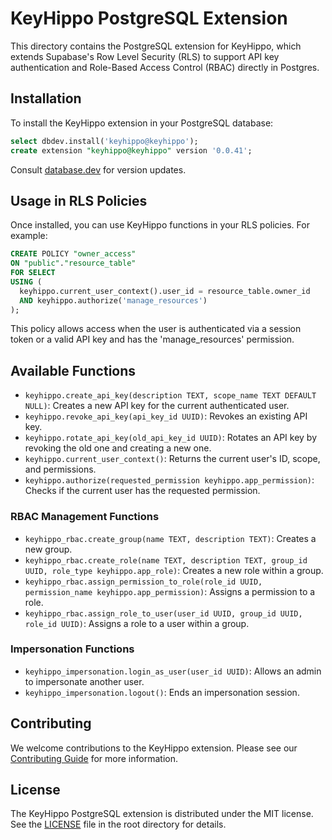 # KeyHippo PostgreSQL Extension

This directory contains the PostgreSQL extension for KeyHippo, which extends Supabase's Row Level Security (RLS) to support API key authentication and Role-Based Access Control (RBAC) directly in Postgres.

## Installation

To install the KeyHippo extension in your PostgreSQL database:

```sql
select dbdev.install('keyhippo@keyhippo');
create extension "keyhippo@keyhippo" version '0.0.41';
```

Consult [database.dev](https://database.dev/keyhippo/keyhippo) for version updates.

## Usage in RLS Policies

Once installed, you can use KeyHippo functions in your RLS policies. For example:

```sql
CREATE POLICY "owner_access"
ON "public"."resource_table"
FOR SELECT
USING (
  keyhippo.current_user_context().user_id = resource_table.owner_id
  AND keyhippo.authorize('manage_resources')
);
```

This policy allows access when the user is authenticated via a session token or a valid API key and has the 'manage_resources' permission.

## Available Functions

- `keyhippo.create_api_key(description TEXT, scope_name TEXT DEFAULT NULL)`: Creates a new API key for the current authenticated user.
- `keyhippo.revoke_api_key(api_key_id UUID)`: Revokes an existing API key.
- `keyhippo.rotate_api_key(old_api_key_id UUID)`: Rotates an API key by revoking the old one and creating a new one.
- `keyhippo.current_user_context()`: Returns the current user's ID, scope, and permissions.
- `keyhippo.authorize(requested_permission keyhippo.app_permission)`: Checks if the current user has the requested permission.

### RBAC Management Functions

- `keyhippo_rbac.create_group(name TEXT, description TEXT)`: Creates a new group.
- `keyhippo_rbac.create_role(name TEXT, description TEXT, group_id UUID, role_type keyhippo.app_role)`: Creates a new role within a group.
- `keyhippo_rbac.assign_permission_to_role(role_id UUID, permission_name keyhippo.app_permission)`: Assigns a permission to a role.
- `keyhippo_rbac.assign_role_to_user(user_id UUID, group_id UUID, role_id UUID)`: Assigns a role to a user within a group.

### Impersonation Functions

- `keyhippo_impersonation.login_as_user(user_id UUID)`: Allows an admin to impersonate another user.
- `keyhippo_impersonation.logout()`: Ends an impersonation session.

## Contributing

We welcome contributions to the KeyHippo extension. Please see our [Contributing Guide](/docs/Contributing.md) for more information.

## License

The KeyHippo PostgreSQL extension is distributed under the MIT license. See the [LICENSE](../LICENSE) file in the root directory for details.
